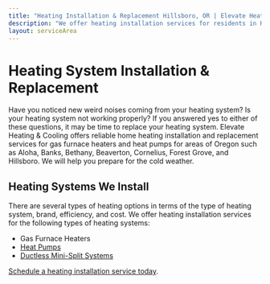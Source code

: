 ```yaml
---
title: "Heating Installation & Replacement Hillsboro, OR | Elevate Heating & Cooling"
description: "We offer heating installation services for residents in Hillsboro, OR and other areas. We will help you prepare for the cold weather."
layout: serviceArea
---
```


# Heating System Installation & Replacement

Have you noticed new weird noises coming from your heating system? Is your heating system not working properly? If you answered yes to either of these questions, it may be time to replace your heating system. Elevate Heating & Cooling offers reliable home heating installation and replacement services for gas furnace heaters and heat pumps for areas of Oregon such as Aloha, Banks, Bethany, Beaverton, Cornelius, Forest Grove, and Hillsboro. We will help you prepare for the cold weather.

## Heating Systems We Install

There are several types of heating options in terms of the type of heating system, brand, efficiency, and cost. We offer heating installation services for the following types of heating systems:

- Gas Furnace Heaters
- [Heat Pumps](../heat-pumps)
- [Ductless Mini-Split Systems](../ductless-mini-split-installations)

[Schedule a heating installation service today](https://book.elevateheating.com/web-schedule-a-service-form).